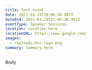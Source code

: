 ```yaml
---
title: Test event
date: 2021-03-29T20:06:36.887Z
dateEnd: 2021-03-29T21:06:36.901Z
eventType: Speaker Sessions
location: Location here
locationURL: https://www.google.com/
images:
  - /uploads/dsc-logo.png
summary: Summary here
---
```

Body